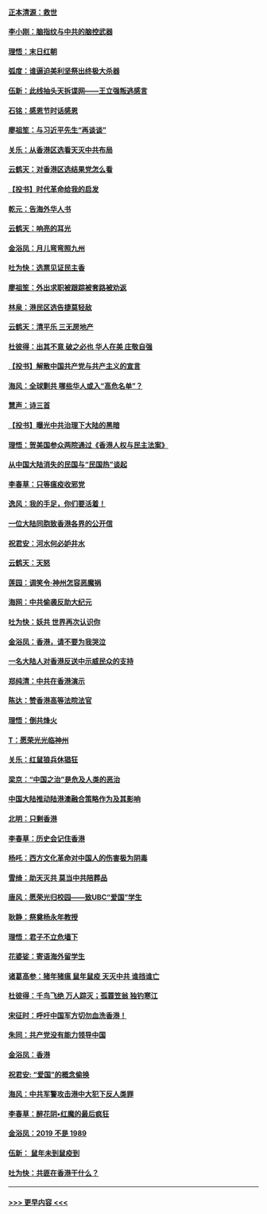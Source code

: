#### [正本清源：救世](../pages/nsc993/n11689134.md?t=11300455) 
#### [李小刚：脑指纹与中共的脑控武器](../pages/nsc993/n11688900.md?t=11300455) 
#### [理悟：末日红朝](../pages/nsc993/n11688829.md?t=11300455) 
#### [弧度：谁逼迫美利坚祭出终极大杀器](../pages/nsc993/n11688735.md?t=11300455) 
#### [伍新：此线抽头天拆谍网——王立强叛逃感言](../pages/nsc993/n11687981.md?t=11300455) 
#### [石铭：感恩节时话感恩](../pages/nsc993/n11687568.md?t=11300455) 
#### [廖祖笙：与习近平先生“再谈谈”](../pages/nsc993/n11687005.md?t=11300455) 
#### [关乐：从香港区选看天灭中共布局](../pages/nsc993/n11686647.md?t=11300455) 
#### [云鹤天：对香港区选结果党怎么看](../pages/nsc993/n11686216.md?t=11300455) 
#### [【投书】时代革命给我的启发](../pages/nsc993/n11684287.md?t=11300455) 
#### [乾元：告海外华人书](../pages/nsc993/n11684044.md?t=11300455) 
#### [云鹤天：响亮的耳光](../pages/nsc993/n11684254.md?t=11300455) 
#### [金浴凤：月儿弯弯照九州](../pages/nsc993/n11684231.md?t=11300455) 
#### [吐为快：选票见证民主香](../pages/nsc993/n11684206.md?t=11300455) 
#### [廖祖笙：外出求职被跟踪被套路被劝返](../pages/nsc993/n11683874.md?t=11300455) 
#### [林泉：港民区选告捷莫轻敌](../pages/nsc993/n11683930.md?t=11300455) 
#### [云鹤天：清平乐 三无房地产](../pages/nsc993/n11681521.md?t=11300455) 
#### [杜彼得：出其不意 破之必也 华人在美 庄敬自强](../pages/nsc993/n11679554.md?t=11300455) 
#### [【投书】解散中国共产党与共产主义的宣言](../pages/nsc993/n11679177.md?t=11300455) 
#### [海风：全球剿共 哪些华人或入“高危名单”？](../pages/nsc993/n11678617.md?t=11300455) 
#### [慧声：诗三首](../pages/nsc993/n11678848.md?t=11300455) 
#### [【投书】曝光中共治理下大陆的黑暗](../pages/nsc993/n11678674.md?t=11300455) 
#### [理悟：贺美国参众两院通过《香港人权与民主法案》](../pages/nsc993/n11678104.md?t=11300455) 
#### [从中国大陆消失的民国与“民国热”谈起](../pages/nsc993/n11678075.md?t=11300455) 
#### [李春草：只等瘟疫收邪党](../pages/nsc993/n11677308.md?t=11300455) 
#### [逸风：我的手足，你们要活着！](../pages/nsc993/n11676352.md?t=11300455) 
#### [一位大陆同胞致香港各界的公开信](../pages/nsc993/n11675761.md?t=11300455) 
#### [祝君安：河水何必妒井水](../pages/nsc993/n11675746.md?t=11300455) 
#### [云鹤天：天怒](../pages/nsc993/n11675718.md?t=11300455) 
#### [莲园：调笑令‧神州怎容恶魔祸](../pages/nsc993/n11675648.md?t=11300455) 
#### [海网：中共偷袭反助大纪元](../pages/nsc993/n11673515.md?t=11300455) 
#### [吐为快：妖共 世界再次认识你](../pages/nsc993/n11673506.md?t=11300455) 
#### [金浴凤：香港，请不要为我哭泣](../pages/nsc993/n11673248.md?t=11300455) 
#### [一名大陆人对香港反送中示威民众的支持](../pages/nsc993/n11672615.md?t=11300455) 
#### [郑纯清：中共在香港演示](../pages/nsc993/n11670539.md?t=11300455) 
#### [陈达：赞香港高等法院法官](../pages/nsc993/n11669542.md?t=11300455) 
#### [理悟：倒共烽火](../pages/nsc993/n11668844.md?t=11300455) 
#### [T：愿荣光光临神州](../pages/nsc993/n11668421.md?t=11300455) 
#### [关乐：红鼠狼兵休猖狂](../pages/nsc993/n11668378.md?t=11300455) 
#### [梁京：“中国之治”是危及人类的恶治](../pages/nsc993/n11668328.md?t=11300455) 
#### [中国大陆推动陆港澳融合策略作为及其影响](../pages/nsc993/n11668157.md?t=11300455) 
#### [北明：只剩香港](../pages/nsc993/n11668002.md?t=11300455) 
#### [李春草：历史会记住香港](../pages/nsc993/n11667927.md?t=11300455) 
#### [杨吒：西方文化革命对中国人的伤害极为阴毒](../pages/nsc993/n11664521.md?t=11300455) 
#### [雪绮：助天灭共 莫当中共陪葬品](../pages/nsc993/n11662650.md?t=11300455) 
#### [唐风：愿荣光归校园——致UBC“爱国”学生](../pages/nsc993/n11662194.md?t=11300455) 
#### [耿静：祭奠杨永年教授](../pages/nsc993/n11662514.md?t=11300455) 
#### [理悟：君子不立危墙下](../pages/nsc993/n11662172.md?t=11300455) 
#### [花婆娑：寄语海外留学生](../pages/nsc993/n11662121.md?t=11300455) 
#### [诸葛高参：猪年猪瘟 鼠年鼠疫 天灭中共 谁挡谁亡](../pages/nsc993/n11661980.md?t=11300455) 
#### [杜彼得：千鸟飞绝 万人踪灭；孤蓑笠翁 独钓寒江](../pages/nsc993/n11661170.md?t=11300455) 
#### [宋征时：呼吁中国军方切勿血洗香港！](../pages/nsc993/n11415318.md?t=11300455) 
#### [朱同：共产党没有能力领导中国](../pages/nsc993/n11660421.md?t=11300455) 
#### [金浴凤：香港](../pages/nsc993/n11660419.md?t=11300455) 
#### [祝君安: “爱国”的概念偷换](../pages/nsc993/n11659706.md?t=11300455) 
#### [海风：中共军警攻击港中大犯下反人类罪](../pages/nsc993/n11659632.md?t=11300455) 
#### [李春草：醉花阴•红魔的最后疯狂](../pages/nsc993/n11659287.md?t=11300455) 
#### [金浴凤：2019 不是 1989](../pages/nsc993/n11657663.md?t=11300455) 
#### [伍新： 鼠年未到鼠疫到](../pages/nsc993/n11655098.md?t=11300455) 
#### [吐为快：共匪在香港干什么？](../pages/nsc993/n11654891.md?t=11300455) 

----
#### [ >>> 更早内容 <<< ](../indexes/nsc993-earlier.md)
